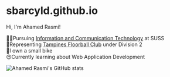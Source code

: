 # sbarcyld.github.io

Hi, I'm Ahamed Rasmi!

🧑‍🎓Pursuing [Information and Communication Technology](https://www.suss.edu.sg/programmes/detail/ft-bachelor-of-science-in-information-and-communication-technology) at SUSS<br/>
🏒Representing [Tampines Floorball Club](https://www.instagram.com/tampinesfloorballclub/?hl=en) under Division 2<br/>
🛵I own a small bike<br/>
😍Currently learning about Web Application Development

![Ahamed Rasmi's GitHub stats](https://github-readme-stats.vercel.app/api?username=sbarcyld&show_icons=true&theme=radical)
